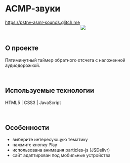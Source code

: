 <h1> АСМР-звуки </h1>
<a href="https://pstnv-asmr-sounds.glitch.me/"> https://pstnv-asmr-sounds.glitch.me </a>

<div align="center">
  <img src="https://cdn.glitch.global/ece60b40-3830-4d48-bb12-fa238aabf422/picPreview_18.png?v=1661081036796">
</div>
<br>

<h2> О проекте </h2>
<p> Пятиминутный таймер обратного отсчета с наложенной аудиодорожкой. </p>
<br>

<h2> Используемые технологии </h2>
<p> HTML5 | CSS3 | JavaScript </p>
<br>

<h2>Особенности</h2>
<ul>
  <li> выберите интересующую тематику </li>
  <li> нажмите кнопку Play </li>
  <li> использована анимация particles-js (JSDelivr) </li>
  <li> сайт адаптирован под мобильные устройства </li>
</ul>
